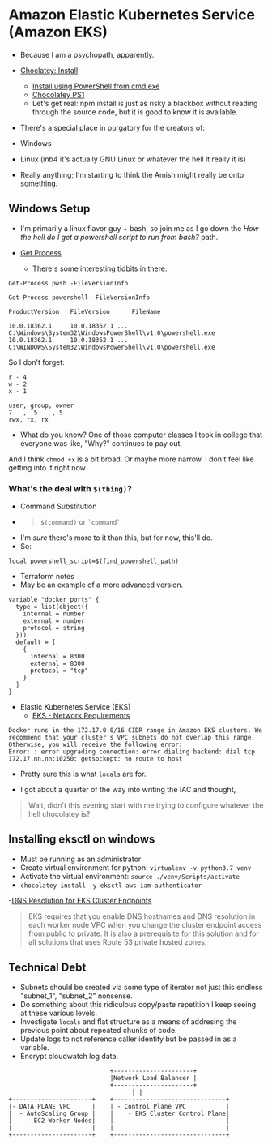 # Amazon Elastic Kubernetes Service (Amazon EKS)

- Because I am a psychopath, apparently.

- [Choclatey: Install](https://chocolatey.org/install)
    - [Install using PowerShell from cmd.exe](https://chocolatey.org/courses/installation/installing?method=install-using-powershell-from-cmdexe)
    - [Chocolatey PS1](https://chocolatey.org/install.ps1)
    - Let's get real: npm install is just as risky a blackbox without reading through the source code, but it is good to know it is available.

- There's a special place in purgatory for the creators of:
- Windows
- Linux (inb4 it's actually GNU Linux or whatever the hell it really it is)
- Really anything; I'm starting to think the Amish might really be onto something.


## Windows Setup
- I'm primarily a linux flavor guy + bash, so join me as I go down the _How the hell do I get a powershell script to run from bash?_ path.

- [Get Process](https://docs.microsoft.com/en-us/powershell/module/microsoft.powershell.management/get-process?view=powershell-6)
    - There's some interesting tidbits in there.

```
Get-Process pwsh -FileVersionInfo
```
```
Get-Process powershell -FileVersionInfo

ProductVersion   FileVersion      FileName
--------------   -----------      --------
10.0.18362.1     10.0.18362.1 ... C:\Windows\System32\WindowsPowerShell\v1.0\powershell.exe
10.0.18362.1     10.0.18362.1 ... C:\WINDOWS\System32\WindowsPowerShell\v1.0\powershell.exe
```

So I don't forget:
```
r - 4
w - 2
x - 1
```
```
user, group, owner
7   ,  5    , 5
rwx, rx, rx
```
- What do you know? One of those computer classes I took in college that everyone was like, "Why?" continues to pay out.

And I think `chmod +x` is a bit broad. Or maybe more narrow. I don't feel like getting into it right now.

### What's the deal with `$(thing)`?
- Command Substitution
- > `$(command)` or `` `command` ``
- I'm _sure_ there's more to it than this, but for now, this'll do.
- So:
```
local powershell_script=$(find_powershell_path)
```

- Terraform notes
- May be an example of a more advanced version.
```
variable "docker_ports" {
  type = list(object({
    internal = number
    external = number
    protocol = string
  }))
  default = [
    {
      internal = 8300
      external = 8300
      protocol = "tcp"
    }
  ]
}

```


- Elastic Kubernetes Service (EKS)
  - [EKS - Network Requirements](https://docs.aws.amazon.com/eks/latest/userguide/network_reqs.html)

```
Docker runs in the 172.17.0.0/16 CIDR range in Amazon EKS clusters. We recommend that your cluster's VPC subnets do not overlap this range. Otherwise, you will receive the following error:
Error: : error upgrading connection: error dialing backend: dial tcp 172.17.nn.nn:10250: getsockopt: no route to host
```

- Pretty sure this is what `locals` are for.

- I got about a quarter of the way into writing the IAC and thought,
> Wait, didn't this evening start with me trying to configure whatever the hell chocolatey is?


## Installing eksctl on windows
- Must be running as an administrator
- Create virtual environment for python: `virtualenv -v python3.7 venv`
- Activate the virtual environment: `source ./venv/Scripts/activate`
- `chocolatey install -y eksctl aws-iam-authenticator`

-[DNS Resolution for EKS Cluster Endpoints](https://aws.amazon.com/blogs/compute/enabling-dns-resolution-for-amazon-eks-cluster-endpoints/)


>  EKS requires that you enable DNS hostnames and DNS resolution in each worker node VPC when you change the cluster endpoint access from public to private.  It is also a prerequisite for this solution and for all solutions that uses Route 53 private hosted zones.



## Technical Debt
- Subnets should be created via some type of iterator not just this endless "subnet_1", "subnet_2" nonsense.
- Do something about this ridiculous copy/paste repetition I keep seeing at these various levels.
- Investigate `locals` and flat structure as a means of addresing the previous point about repeated chunks of code.
-  Update logs to not reference caller identity but be passed in as a variable.
- Encrypt cloudwatch log data.



```
                            +----------------------+
                            |Network Load Balancer |
                            +----------------------+
                                  | |                            
+----------------------+    +-------------------------------+
|- DATA PLANE VPC      |    | - Control Plane VPC           |
|  - AutoScaling Group |    |    - EKS Cluster Control Plane| 
|    - EC2 Worker Nodes|    |                               |
|                      |    |                               |
+----------------------+    +-------------------------------+
```